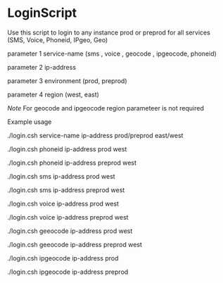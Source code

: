 # LoginScript

Use this script to login to any instance prod or preprod for all services (SMS, Voice, Phoneid, IPgeo, Geo)

parameter 1 service-name (sms , voice , geocode , ipgeocode, phoneid)

parameter 2 ip-address

parameter 3 environment (prod, preprod)

parameter 4 region (west, east)


*Note* For geocode and ipgeocode region parameteer is not required

Example usage

./login.csh service-name ip-address prod/preprod east/west



./login.csh phoneid ip-address prod west

./login.csh phoneid ip-address preprod west


./login.csh sms ip-address prod west

./login.csh sms ip-address preprod west


./login.csh voice ip-address prod west

./login.csh voice ip-address preprod west


./login.csh geeocode ip-address prod west

./login.csh geeocode ip-address preprod west


./login.csh ipgeocode ip-address prod

./login.csh ipgeocode ip-address preprod





